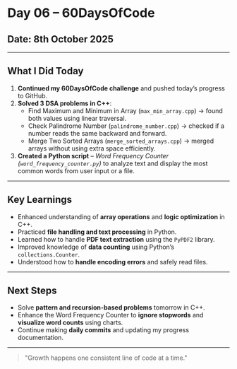 # Day 06 – 60DaysOfCode

## Date: 8th October 2025

---

## What I Did Today

1. **Continued my 60DaysOfCode challenge** and pushed today’s progress to GitHub.  
2. **Solved 3 DSA problems in C++**:
   - Find Maximum and Minimum in Array (`max_min_array.cpp`) → found both values using linear traversal.  
   - Check Palindrome Number (`palindrome_number.cpp`) → checked if a number reads the same backward and forward.  
   - Merge Two Sorted Arrays (`merge_sorted_arrays.cpp`) → merged arrays without using extra space efficiently.  
3. **Created a Python script** – *Word Frequency Counter (`word_frequency_counter.py`)* to analyze text and display the most common words from user input or a file.  

---

## Key Learnings

- Enhanced understanding of **array operations** and **logic optimization** in C++.  
- Practiced **file handling and text processing** in Python.  
- Learned how to handle **PDF text extraction** using the `PyPDF2` library.  
- Improved knowledge of **data counting** using Python’s `collections.Counter`.  
- Understood how to **handle encoding errors** and safely read files.

---

## Next Steps

- Solve **pattern and recursion-based problems** tomorrow in C++.  
- Enhance the Word Frequency Counter to **ignore stopwords** and **visualize word counts** using charts.  
- Continue making **daily commits** and updating my progress documentation.

---

> "Growth happens one consistent line of code at a time."
